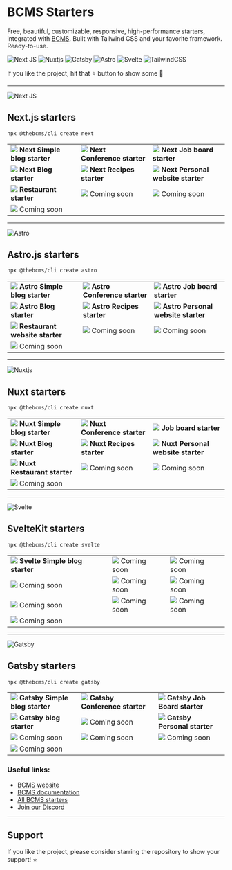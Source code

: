 # BCMS Starters

Free, beautiful, customizable, responsive, high-performance starters, integrated with [BCMS](https://github.com/bcms/cms).
Built with Tailwind CSS and your favorite framework. Ready-to-use.

![Next JS](https://img.shields.io/badge/Next-black?style=for-the-badge&logo=next.js&logoColor=white) ![Nuxtjs](https://img.shields.io/badge/Nuxt-002E3B?style=for-the-badge&logo=nuxtdotjs&logoColor=%2300DC82) ![Gatsby](https://img.shields.io/badge/Gatsby-%23663399.svg?style=for-the-badge&logo=gatsby&logoColor=white) ![Astro](https://img.shields.io/badge/astro-212227.svg?style=for-the-badge&logo=astro&logoColor=white) ![Svelte](https://img.shields.io/badge/svelte-%23f1413d.svg?style=for-the-badge&logo=svelte&logoColor=white) ![TailwindCSS](https://img.shields.io/badge/tailwindcss-%2338B2AC.svg?style=for-the-badge&logo=tailwind-css&logoColor=white)

If you like the project, hit that ⭐ button to show some 💛

---

![Next JS](https://img.shields.io/badge/Next-black?style=for-the-badge&logo=next.js&logoColor=white)

## Next.js starters

```bash
npx @thebcms/cli create next
```

|     |     |     |
| --- | --- | --- |
| [![](https://github.com/user-attachments/assets/ee443126-01b8-4a27-941a-f88984504f3c)](/next/simple-blog) **Next Simple blog starter** | [![](https://user-images.githubusercontent.com/15079459/274629022-0d402324-b0a5-4c26-b5a0-5f89aabaa31a.png)](/next/conference) **Next Conference starter** | [![](https://user-images.githubusercontent.com/15079459/274629056-f0baa4c5-d982-46df-91f9-89dd986c48a0.png)](/next/job-board) **Next Job board starter**
| [![](https://user-images.githubusercontent.com/15079459/274629077-cca186cb-b06a-46cf-8b8a-6f2f4efd03b0.png)](/next/blog) **Next Blog starter** | [![](https://user-images.githubusercontent.com/15079459/274629098-a135d9f1-b9ac-48ee-81d6-89d0b83a5f41.png)](/next/recipes) **Next Recipes starter** | [![](https://user-images.githubusercontent.com/15079459/274629159-764e33bc-83dd-487c-95ea-5224a9e263fb.png)](/next/personal) **Next Personal website starter**
| [![](https://user-images.githubusercontent.com/15079459/274629184-8ed30c1e-9001-48f3-8a39-b5276cbf7104.png)](/next/restaurant) **Restaurant starter** | [![](https://user-images.githubusercontent.com/15079459/274629203-68c2be61-fe6d-4b52-bca0-2f6201e73009.png)](#) Coming soon | [![](https://user-images.githubusercontent.com/15079459/274629127-89832762-1a00-4169-b8ef-13731325f81f.png)](#) Coming soon 
| [![](https://github.com/bcms/starters/assets/15079459/652d6e4f-5676-4ba6-ba36-13933ce76b37)](#) Coming soon |   |

---

![Astro](https://img.shields.io/badge/astro-212227.svg?style=for-the-badge&logo=astro&logoColor=white)

## Astro.js starters

```bash
npx @thebcms/cli create astro
```

|     |     |     |
| --- | --- | --- |
| [![](https://github.com/user-attachments/assets/ee443126-01b8-4a27-941a-f88984504f3c)](/astro/simple-blog) **Astro Simple blog starter** | [![](https://user-images.githubusercontent.com/15079459/274629022-0d402324-b0a5-4c26-b5a0-5f89aabaa31a.png)](/astro/conference) **Astro Conference starter** | [![](https://user-images.githubusercontent.com/15079459/274629056-f0baa4c5-d982-46df-91f9-89dd986c48a0.png)](/astro/job-board) **Astro Job board starter**
| [![](https://user-images.githubusercontent.com/15079459/274629077-cca186cb-b06a-46cf-8b8a-6f2f4efd03b0.png)](/astro/blog) **Astro Blog starter** | [![](https://user-images.githubusercontent.com/15079459/274629098-a135d9f1-b9ac-48ee-81d6-89d0b83a5f41.png)](/astro/recipes) **Astro Recipes starter** | [![](https://user-images.githubusercontent.com/15079459/274629159-764e33bc-83dd-487c-95ea-5224a9e263fb.png)](/astro/personal) **Astro Personal website starter**
| [![](https://user-images.githubusercontent.com/15079459/274629184-8ed30c1e-9001-48f3-8a39-b5276cbf7104.png)](/astro/restaurant) **Restaurant website starter** | [![](https://user-images.githubusercontent.com/15079459/274629203-68c2be61-fe6d-4b52-bca0-2f6201e73009.png)](#) Coming soon | [![](https://user-images.githubusercontent.com/15079459/274629127-89832762-1a00-4169-b8ef-13731325f81f.png)](#) Coming soon 
| [![](https://github.com/bcms/starters/assets/15079459/652d6e4f-5676-4ba6-ba36-13933ce76b37)](#) Coming soon |   |

---

![Nuxtjs](https://img.shields.io/badge/Nuxt-002E3B?style=for-the-badge&logo=nuxtdotjs&logoColor=%2300DC82)

## Nuxt starters

```bash
npx @thebcms/cli create nuxt
```

|     |     |     |
| --- | --- | --- |
| [![](https://github.com/user-attachments/assets/ee443126-01b8-4a27-941a-f88984504f3c)](/nuxt/simple-blog) **Nuxt Simple blog starter** | [![](https://user-images.githubusercontent.com/15079459/274629022-0d402324-b0a5-4c26-b5a0-5f89aabaa31a.png)](/nuxt/conference) **Nuxt Conference starter** | [![](https://user-images.githubusercontent.com/15079459/274629056-f0baa4c5-d982-46df-91f9-89dd986c48a0.png)](/nuxt/job-board) **Job board starter**
| [![](https://user-images.githubusercontent.com/15079459/274629077-cca186cb-b06a-46cf-8b8a-6f2f4efd03b0.png)](/nuxt/blog) **Nuxt Blog starter** | [![](https://user-images.githubusercontent.com/15079459/274629098-a135d9f1-b9ac-48ee-81d6-89d0b83a5f41.png)](/nuxt/recipes) **Nuxt Recipes starter** | [![](https://user-images.githubusercontent.com/15079459/274629159-764e33bc-83dd-487c-95ea-5224a9e263fb.png)](/nuxt/personal) **Nuxt Personal website starter**
| [![](https://user-images.githubusercontent.com/15079459/274629184-8ed30c1e-9001-48f3-8a39-b5276cbf7104.png)](/nuxt/restaurant) **Nuxt Restaurant starter** | [![](https://user-images.githubusercontent.com/15079459/274629203-68c2be61-fe6d-4b52-bca0-2f6201e73009.png)](#) Coming soon | [![](https://user-images.githubusercontent.com/15079459/274629127-89832762-1a00-4169-b8ef-13731325f81f.png)](#) Coming soon 
| [![](https://github.com/bcms/starters/assets/15079459/652d6e4f-5676-4ba6-ba36-13933ce76b37)](#) Coming soon |   |

---

![Svelte](https://img.shields.io/badge/svelte-%23f1413d.svg?style=for-the-badge&logo=svelte&logoColor=white)

## SvelteKit starters

```bash
npx @thebcms/cli create svelte
```

|     |     |     |
| --- | --- | --- |
| [![](https://github.com/user-attachments/assets/ee443126-01b8-4a27-941a-f88984504f3c)](/svelte/simple-blog) **Svelte Simple blog starter** | [![](https://user-images.githubusercontent.com/15079459/274629022-0d402324-b0a5-4c26-b5a0-5f89aabaa31a.png)](#) Coming soon | [![](https://user-images.githubusercontent.com/15079459/274629056-f0baa4c5-d982-46df-91f9-89dd986c48a0.png)](#) Coming soon
| [![](https://user-images.githubusercontent.com/15079459/274629077-cca186cb-b06a-46cf-8b8a-6f2f4efd03b0.png)](#) Coming soon | [![](https://user-images.githubusercontent.com/15079459/274629098-a135d9f1-b9ac-48ee-81d6-89d0b83a5f41.png)](#) Coming soon | [![](https://user-images.githubusercontent.com/15079459/274629159-764e33bc-83dd-487c-95ea-5224a9e263fb.png)](#) Coming soon
| [![](https://user-images.githubusercontent.com/15079459/274629184-8ed30c1e-9001-48f3-8a39-b5276cbf7104.png)](#) Coming soon | [![](https://user-images.githubusercontent.com/15079459/274629203-68c2be61-fe6d-4b52-bca0-2f6201e73009.png)](#) Coming soon | [![](https://user-images.githubusercontent.com/15079459/274629127-89832762-1a00-4169-b8ef-13731325f81f.png)](#) Coming soon 
| [![](https://github.com/bcms/starters/assets/15079459/652d6e4f-5676-4ba6-ba36-13933ce76b37)](#) Coming soon |   |

---

![Gatsby](https://img.shields.io/badge/Gatsby-%23663399.svg?style=for-the-badge&logo=gatsby&logoColor=white)

## Gatsby starters

```bash
npx @thebcms/cli create gatsby
```

|     |     |     |
| --- | --- | --- |
| [![](https://github.com/user-attachments/assets/ee443126-01b8-4a27-941a-f88984504f3c)](/gatsby/simple-blog) **Gatsby Simple blog starter** | [![](https://user-images.githubusercontent.com/15079459/274629022-0d402324-b0a5-4c26-b5a0-5f89aabaa31a.png)](/gatsby/conference) **Gatsby Conference starter** | [![](https://user-images.githubusercontent.com/15079459/274629056-f0baa4c5-d982-46df-91f9-89dd986c48a0.png)](/gatsby/job-board) **Gatsby Job Board starter**
| [![](https://user-images.githubusercontent.com/15079459/274629077-cca186cb-b06a-46cf-8b8a-6f2f4efd03b0.png)](/gatsby/blog) **Gatsby blog starter** | [![](https://user-images.githubusercontent.com/15079459/274629098-a135d9f1-b9ac-48ee-81d6-89d0b83a5f41.png)](#) Coming soon | [![](https://user-images.githubusercontent.com/15079459/274629159-764e33bc-83dd-487c-95ea-5224a9e263fb.png)](/gatsby/personal) **Gatsby Personal starter**
| [![](https://user-images.githubusercontent.com/15079459/274629184-8ed30c1e-9001-48f3-8a39-b5276cbf7104.png)](#) Coming soon | [![](https://user-images.githubusercontent.com/15079459/274629203-68c2be61-fe6d-4b52-bca0-2f6201e73009.png)](#) Coming soon | [![](https://user-images.githubusercontent.com/15079459/274629127-89832762-1a00-4169-b8ef-13731325f81f.png)](#) Coming soon 
| [![](https://github.com/bcms/starters/assets/15079459/652d6e4f-5676-4ba6-ba36-13933ce76b37)](#) Coming soon |   |

### Useful links:

-   [BCMS website](https://thebcms.com/)
-   [BCMS documentation](https://thebcms.com/docs/)
-   [All BCMS starters](https://thebcms.com/starters)
-   [Join our Discord](https://discord.com/invite/SYBY89ccaR)

---

## Support

If you like the project, please consider starring the repository to show your support! ⭐️
